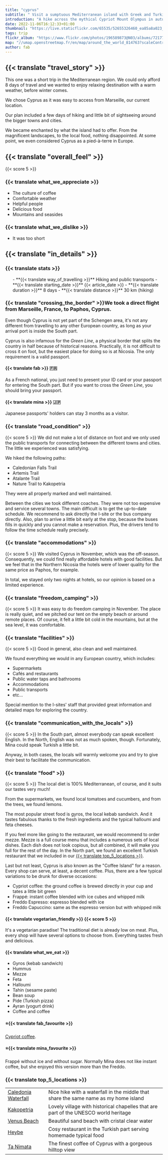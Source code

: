 ```yaml
---
title: "cyprus"
subtitle: " Visit a sumptuous Mediterranean island with Greek and Turkish influences."
introduction: "A hike across the mythical Cypriot Mount Olympus in autumn."
date: 2022-11-06T16:12:33+01:00
thumbnail: "https://live.staticflickr.com/65535/52655326460_ea85a8a023_c.jpg"
tags: trip
flickr_album: "https://www.flickr.com/photos/196589873@N03/albums/72177720305588577"
map: "//umap.openstreetmap.fr/en/map/around_the_world_814763?scaleControl=false&miniMap=false&scrollWheelZoom=false&zoomControl=true&allowEdit=false&moreControl=true&searchControl=null&tilelayersControl=null&embedControl=null&datalayersControl=true&onLoadPanel=undefined&captionBar=false&datalayers=2568117#8/35.0615/33.2007"
author: fab
---
```

## {{< translate "travel_story" >}}
This one was a short trip in the Mediterranean region. We could only afford 8 days of travel and we wanted to enjoy relaxing destination with a warm weather, before winter comes.

We chose Cyprus as it was easy to access from Marseille, our current location.

Our plan included a few days of hiking and little bit of sightseeing around the bigger towns and cities.

We became enchanted by what the island had to offer. From the magnificent landscapes, to the local food, nothing disappointed.
At some point, we even considered Cyprus as a pied-à-terre in Europe.



## {{< translate "overall_feel" >}} 
{{< score 5 >}}
### {{< translate what_we_appreciate >}}

- The culture of coffee
- Comfortable weather
- Helpful people
- Delicious food
- Mountains and seasides
  
### {{< translate what_we_dislike >}}

- It was too short



## {{< translate "in_details" >}}

### {{< translate stats >}}
<ul>
- **{{< translate way_of_travelling >}}** Hiking and public transports
- **{{< translate starting_date >}}** {{< article_date >}} 
- **{{< translate duration >}}** 8 days
- **{{< translate distance >}}** 30 km (hiking)
</ul>

### {{< translate "crossing_the_border" >}}We took a direct flight from Marseille, France, to Paphos, Cyprus.

Even though Cyprus is not yet part of the Schengen area, it's not any different from travelling to any other European country, as long as your arrival port is inside the South part.

Cyprus is also infamous for the *Green Line*, a physical border that splits the country in half because of historical reasons.
Practically, it is not difficult to cross it on foot, but the easiest place for doing so is at Nicosia. The only requirement is a valid passport. 

#### {{< translate fab >}} 🇫🇷
As a French national, you just need to present your ID card or your passport for entering the South part. But if you want to cross the *Green Line*, you should bring your passport.

#### {{< translate mina >}} 🇯🇵
Japanese passports' holders can stay 3 months as a visitor.



### {{< translate "road_condition" >}}
{{< score 5 >}}
We did not make a lot of distance on foot and we only used the public transports for connecting between the different towns and cities.
The little we experienced was satisfying.

We hiked the following paths:
- Caledonian Falls Trail
- Artemis Trail
- Atalante Trail
- Nature Trail to Kakopetria 

They were all properly marked and well maintained.

Between the cities we took different coaches. They were not too expensive and service several towns. The main difficult is to get the up-to-date schedule. We recommend to ask directly the I-site or the bus company directly. Also, plan to arrive a little bit early at the stop, because the buses fills in quickly and you cannot make a reservation. Plus, the drivers tend to follow the time schedule really precisely.



### {{< translate "accommodations" >}}
{{< score 5 >}}
We visited Cyprus in November, which was the off-season. Consequently, we could find really affordable hotels with good facilities. But we feel that in the Northern Nicosia the hotels were of lower quality for the same price as Paphos, for example.

In total, we stayed only two nights at hotels, so our opinion is based on a limited experience.


### {{< translate "freedom_camping" >}}
{{< score 5 >}}
It was easy to do freedom camping in November. The place is really quiet, and we pitched our tent on the empty beach or around remote places.
Of course, it felt a little bit cold in the mountains, but at the sea level, it was comfortable.


### {{< translate "facilities" >}}
{{< score 5 >}}
Good in general, also clean and well maintained.

We found everything we would in any European country, which includes:
- Supermarkets
- Cafés and restaurants
- Public water taps and bathrooms
- Accommodations
- Public transports
- etc...

Special mention to the I-sites' staff that provided great information and detailed maps for exploring the country.



### {{< translate "communication_with_the_locals" >}}
{{< score 5 >}}
In the South part, almost everybody can speak excellent English. In the North, English was not as much spoken, though. Fortunately, Mina could speak Turkish a little bit.

Anyway, in both cases, the locals will warmly welcome you and try to give their best to facilitate the communication.


### {{< translate "food" >}}
{{< score 5 >}}
The local diet is 100% Mediterranean, of course, and it suits our tastes very much!

From the supermarkets, we found local tomatoes and cucumbers, and from the trees, we found lemons.

The most popular street food is gyros, the local kebab sandwich. And it tastes fabulous thanks to the fresh ingredients and the typical halloumi and feta cheeses.

If you feel more like going to the restaurant, we would recommend to order mezze. Mezze is a full course menu that includes a numerous sets of local dishes. Each dish does not look copious, but all combined, it will make you full for the rest of the day.
In the North part, we found an excellent Turkish restaurant that we included in our [{{< translate top_5_locations >}}](#hahahugoshortcode-s3-hbhb).

Last but not least, Cyprus is also known as the "Coffee Island" for a reason. Every shop can serve, at least, a decent coffee. Plus, there are a few typical variations to be drunk for diverse occasions:
- Cypriot coffee: the ground coffee is brewed directly in your cup and tates a little bit green
- Frappé: instant coffee blended with ice cubes and whipped milk
- Freddo Espresso: espresso blended with ice
- Freddo Capuccino: same as the espresso version but with whipped milk

#### {{< translate vegetarian_friendly >}} {{< score 5 >}}
It's a vegetarian paradise! The traditional diet is already low on meat. Plus, every shop will have several options to choose from. Everything tastes fresh and delicious.
#### {{< translate what_we_eat >}} 

- Gyros (kebab sandwich)
- Hummus
- Mezze
- Feta
- Halloumi
- Tahin (sesame paste)
- Bean soup
- Pide (Turkish pizza)
- Ayran (yogurt drink)
- Coffee and coffee



#### ⭐{{< translate fab_favourite >}}

[Cypriot coffee](https://www.gcharalambous.com/).

#### ⭐{{< translate mina_favourite >}}

Frappé without ice and without sugar. Normally Mina does not like instant coffee, but she enjoyed this version more than the Freddo.




### {{< translate top_5_locations >}}
|             |             |
|-------------|-------------|
|   [Caledonia Waterfall](https://goo.gl/maps/oM9sn2QS2iE986Cr5)    |   Nice hike with a waterfall in the middle that share the same name as my home island    |
|   [ Kakopetria ](https://goo.gl/maps/4fnenYkRz6U3ica16)    |   Lovely village with historical chapelles that are part of the UNESCO world heritage    |
|   [Venus Beach](https://goo.gl/maps/Yjf5kmvHsNWcJnVF6)    |   Beautiful sand beach with cristal clear water   |
|   [Heybe](https://goo.gl/maps/iKQDHXXu1BBug7vT7)    |   Cosy restaurant in the Turkish part serving homemade typical food   |
|   [Ta Nimata](https://goo.gl/maps/KvtS6caDc9wvp4jV9)    |   The finest coffee of Cyprus with a gorgeous hilltop view    |

